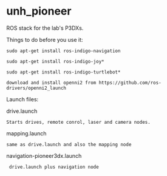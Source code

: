 # unh_pioneer

ROS stack for the lab's P3DXs.

Things to do before you use it:

    sudo apt-get install ros-indigo-navigation
    
    sudo apt-get install ros-indigo-joy*
    
    sudo apt-get install ros-indigo-turtlebot*
    
    download and install openni2 from https://github.com/ros-drivers/openni2_launch
    
Launch files:

drive.launch

    Starts drives, remote conrol, laser and camera nodes.
    
mapping.launch

    same as drive.launch and also the mapping node
    
navigation-pioneer3dx.launch

     drive.launch plus navigation node
